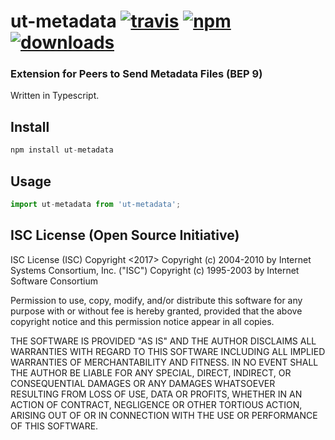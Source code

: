 # ut-metadata [![travis][travis-image]][travis-url] [![npm][npm-image]][npm-url] [![downloads][downloads-image]][downloads-url]

[travis-image]: https://img.shields.io/travis/oconnorct1/ut-metadata/master.svg
[travis-url]: https://travis-ci.org/oconnorct1/ut-metadata
[npm-image]: https://img.shields.io/npm/v/ut-metadata.svg
[npm-url]: https://npmjs.org/package/ut-metadata
[downloads-image]: https://img.shields.io/npm/dm/ut-metadata.svg
[downloads-url]: https://npmjs.org/package/ut-metadata

### Extension for Peers to Send Metadata Files (BEP 9)

Written in Typescript.

## Install

``` typescript
npm install ut-metadata
```

## Usage
``` typescript
import ut-metadata from 'ut-metadata';

```

## ISC License (Open Source Initiative)

ISC License (ISC)
Copyright <2017> <Craig OConnor>
Copyright (c) 2004-2010 by Internet Systems Consortium, Inc. ("ISC")
Copyright (c) 1995-2003 by Internet Software Consortium


Permission to use, copy, modify, and/or distribute this software for any purpose with or without fee is hereby granted, provided that the above copyright notice and this permission notice appear in all copies.

THE SOFTWARE IS PROVIDED "AS IS" AND THE AUTHOR DISCLAIMS ALL WARRANTIES WITH REGARD TO THIS SOFTWARE INCLUDING ALL IMPLIED WARRANTIES OF MERCHANTABILITY AND FITNESS. IN NO EVENT SHALL THE AUTHOR BE LIABLE FOR ANY SPECIAL, DIRECT, INDIRECT, OR CONSEQUENTIAL DAMAGES OR ANY DAMAGES WHATSOEVER RESULTING FROM LOSS OF USE, DATA OR PROFITS, WHETHER IN AN ACTION OF CONTRACT, NEGLIGENCE OR OTHER TORTIOUS ACTION, ARISING OUT OF OR IN CONNECTION WITH THE USE OR PERFORMANCE OF THIS SOFTWARE.
